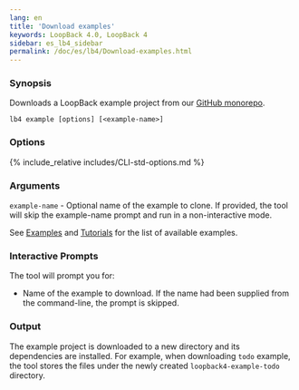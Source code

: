 ```yaml
---
lang: en
title: 'Download examples'
keywords: LoopBack 4.0, LoopBack 4
sidebar: es_lb4_sidebar
permalink: /doc/es/lb4/Download-examples.html
---
```


### Synopsis

Downloads a LoopBack example project from our
[GitHub monorepo](https://github.com/strongloop/loopback-next).

```text
lb4 example [options] [<example-name>]
```

### Options

{% include_relative includes/CLI-std-options.md %}

### Arguments

`example-name` - Optional name of the example to clone. If provided, the tool
will skip the example-name prompt and run in a non-interactive mode.

See [Examples](Examples.md) and [Tutorials](Tutorials.md) for the list of
available examples.

### Interactive Prompts

The tool will prompt you for:

- Name of the example to download. If the name had been supplied from the
  command-line, the prompt is skipped.

### Output

The example project is downloaded to a new directory and its dependencies are
installed. For example, when downloading `todo` example, the tool stores the
files under the newly created `loopback4-example-todo` directory.
